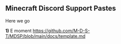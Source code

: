 ## Minecraft Discord Support Pastes

Here we go

**1)** E moment
<https://github.com/M-D-S-T/MDSP/blob/main/docs/template.md>
